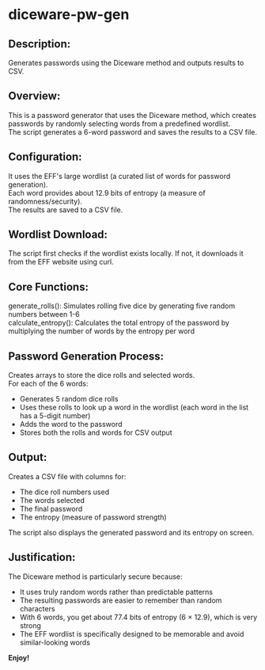 # diceware-pw-gen

## Description:  
Generates passwords using the Diceware method and outputs results to CSV.  

## Overview:
This is a password generator that uses the Diceware method, which creates passwords by randomly selecting words from a predefined wordlist.  
The script generates a 6-word password and saves the results to a CSV file.  

## Configuration:
It uses the EFF's large wordlist (a curated list of words for password generation).  
Each word provides about 12.9 bits of entropy (a measure of randomness/security).  
The results are saved to a CSV file.  

## Wordlist Download:
The script first checks if the wordlist exists locally. If not, it downloads it from the EFF website using curl.  

## Core Functions:
generate_rolls(): Simulates rolling five dice by generating five random numbers between 1-6  
calculate_entropy(): Calculates the total entropy of the password by multiplying the number of words by the entropy per word  

## Password Generation Process:
Creates arrays to store the dice rolls and selected words.  
For each of the 6 words:  
- Generates 5 random dice rolls  
- Uses these rolls to look up a word in the wordlist (each word in the list has a 5-digit number)  
- Adds the word to the password  
- Stores both the rolls and words for CSV output  

## Output:
Creates a CSV file with columns for:
- The dice roll numbers used  
- The words selected  
- The final password  
- The entropy (measure of password strength)  

The script also displays the generated password and its entropy on screen.  

## Justification:
The Diceware method is particularly secure because:  
- It uses truly random words rather than predictable patterns  
- The resulting passwords are easier to remember than random characters  
- With 6 words, you get about 77.4 bits of entropy (6 × 12.9), which is very strong  
- The EFF wordlist is specifically designed to be memorable and avoid similar-looking words  
    
**Enjoy!**
